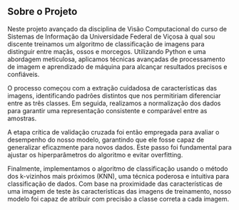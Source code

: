## Sobre o Projeto
Neste projeto avançado da disciplina de Visão Computacional do curso de Sistemas de Informação da Universidade Federal de Viçosa à qual sou discente treinamos um algoritmo de classificação de imagens para distinguir entre maçãs, ossos e morcegos. Utilizando Python e uma abordagem meticulosa, aplicamos técnicas avançadas de processamento de imagem e aprendizado de máquina para alcançar resultados precisos e confiáveis.

O processo começou com a extração cuidadosa de características das imagens, identificando padrões distintos que nos permitiriam diferenciar entre as três classes. Em seguida, realizamos a normalização dos dados para garantir uma representação consistente e comparável entre as amostras.

A etapa crítica de validação cruzada foi então empregada para avaliar o desempenho do nosso modelo, garantindo que ele fosse capaz de generalizar eficazmente para novos dados. Este passo foi fundamental para ajustar os hiperparâmetros do algoritmo e evitar overfitting.

Finalmente, implementamos o algoritmo de classificação usando o método dos k-vizinhos mais próximos (KNN), uma técnica poderosa e intuitiva para classificação de dados. Com base na proximidade das características de uma imagem de teste às características das imagens de treinamento, nosso modelo foi capaz de atribuir com precisão a classe correta a cada imagem.
